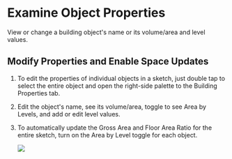 # Examine Object Properties
View or change a building object's name or its volume/area and level values.

## Modify Properties and Enable Space Updates

1. To edit the properties of individual objects in a sketch, just double tap to select the entire object and open the right-side palette to the Building Properties tab.
2. Edit the object's name, see its volume/area, toggle to see Area by Levels, and add or edit level values.
3. To automatically update the Gross Area and Floor Area Ratio for the entire sketch, turn on the Area by Level toggle for each object. 
    
    ![](Images/GUID-0C94BB0C-B140-4A12-A878-B023C8A25D42-low.png)
